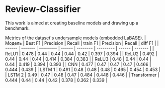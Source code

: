 # Review-Classifier
This work is aimed at creating baseline models and drawing up a benchmark.

Metrics of the dataset's undersample models (embedded LaBASE).
| Модель | Best F1 | Precision | Recall | train F1 | Precision | Recall | diff F1 |
| ------ | ------- | --------- | ------ | -------- | --------- | ------ | ------- |
| ReLU1 | 0.478 | 0.44 | 0.44 | 0.44 | 0.42 | 0.397 | 0.394 |
| ReLU2 | 0.492 | 0.44 | 0.44 | 0.44 | 0.414 | 0.384 | 0.383 |
| ReLU3 | 0.48 | 0.44 | 0.44 | 0.44 | 0.419 | 0.394 | 0.393 |
| CNN | 0.477 | 0.47 | 0.47 | 0.47 | 0.466 | 0.444 | 0.439 |
| LSTM 1 | 0.491 | 0.48 | 0.48 | 0.48 | 0.465 | 0.454 | 0.453 |
| LSTM 2 | 0.49 | 0.47 | 0.48 | 0.47 | 0.484 | 0.448 | 0.446 |
| Transformer | 0.444 | 0.44 | 0.44 | 0.42 | 0.378 | 0.362 | 0.339 |
